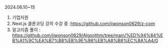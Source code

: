 2024.06.10~15

1. 기업지원
2. Next.js 클론코딩 강의 수강 중
:https://github.com/jiwonson0629/z-com
3. 알고리즘 풀이
: https://github.com/jiwonson0629/Algorithm/tree/main/%ED%94%84%EB%A1%9C%EA%B7%B8%EB%9E%98%EB%A8%B8%EC%8A%A4/0
